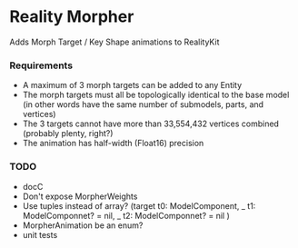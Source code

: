 #  Reality Morpher

Adds Morph Target / Key Shape animations to RealityKit

### Requirements

- A maximum of 3 morph targets can be added to any Entity
- The morph targets must all be topologically identical to the base model (in other words have the same number of submodels, parts, and vertices)
- The 3 targets cannot have more than 33,554,432 vertices combined (probably plenty, right?)
- The animation has half-width (Float16) precision

### TODO

- docC
- Don't expose MorpherWeights
- Use tuples instead of array? (target t0: ModelComponent, _ t1: ModelComponnet? = nil, _ t2: ModelComponnet? = nil )
- MorpherAnimation be an enum?
- unit tests
